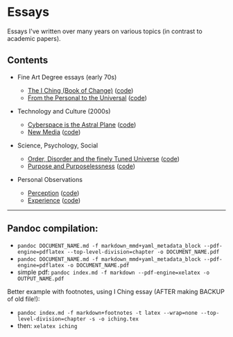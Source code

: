 # Essays

Essays I've written over many years on various topics (in contrast to academic papers).

## Contents

- Fine Art Degree essays (early 70s)
  - [The I Ching (Book of Change)](https://daveeveritt.github.io/essays/fine-art-degree/i-ching/) ([code](https://github.com/DaveEveritt/essays/blob/main/fine-art-degree/i-ching/index.md))
  - [From the Personal to the Universal](https://daveeveritt.github.io/essays/fine-art-degree/personal-universal/) ([code](https://github.com/DaveEveritt/essays/blob/main/fine-art-degree/personal-universal/index.md))

- Technology and Culture (2000s)
  - [Cyberspace is the Astral Plane](https://daveeveritt.github.io/essays/technology-and-culture/cyberspace-is-the-astral-plane.html) ([code](https://github.com/DaveEveritt/essays/blob/main/technology-and-culture/cyberspace-is-the-astral-plane.md))
  - [New Media](https://daveeveritt.github.io/essays/technology-and-culture/new-media.html) ([code](https://github.com/DaveEveritt/essays/blob/main/technology-and-culture/new-media.md))

- Science, Psychology, Social
  - [Order, Disorder and the finely Tuned Universe](https://daveeveritt.github.io/essays/science-psychology-social/the-finely-tuned-universe.html) ([code](https://github.com/DaveEveritt/essays/blob/main/science-psychology-social/the-finely-tuned-universe.md))
  - [Purpose and Purposelessness](https://daveeveritt.github.io/essays/science-psychology-social/purpose-and-purposelessness.html) ([code](https://github.com/DaveEveritt/essays/blob/main/science-psychology-social/purpose-and-purposelessness.md))

- Personal Observations
  - [Perception](https://daveeveritt.github.io/essays/personal-observations/perception.html) ([code](https://github.com/DaveEveritt/essays/blob/main/personal-observations/perception.md))
  - [Experience](https://daveeveritt.github.io/essays/personal-observations/experience.html) ([code](https://github.com/DaveEveritt/essays/blob/main/personal-observations/experience.md))

---

## Pandoc compilation:

- `pandoc DOCUMENT_NAME.md -f markdown_mmd+yaml_metadata_block --pdf-engine=pdflatex --top-level-division=chapter -o DOCUMENT_NAME.pdf`
- `pandoc DOCUMENT_NAME.md -f markdown_mmd+yaml_metadata_block --pdf-engine=pdflatex -o DOCUMENT_NAME.pdf`
- simple pdf: `pandoc index.md -f markdown --pdf-engine=xelatex -o OUTPUT_NAME.pdf`

Better example with footnotes, using I Ching essay (AFTER making BACKUP of old file!):

- `pandoc index.md -f markdown+footnotes -t latex --wrap=none --top-level-division=chapter -s -o iching.tex`
- then: `xelatex iching`
